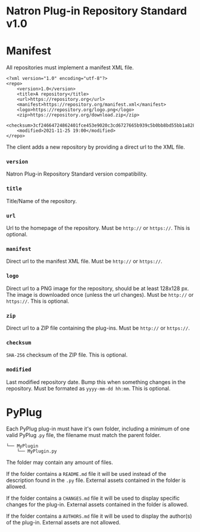 # Natron Plug-in Repository Standard v1.0

# Manifest

All repositories must implement a manifest XML file.

```
<?xml version="1.0" encoding="utf-8"?>
<repo>
    <version>1.0</version>
    <title>A repository</title>
    <url>https://repository.org</url>
    <manifest>https://repository.org/manifest.xml</manifest>
    <logo>https://repository.org/logo.png</logo>
    <zip>https://repository.org/download.zip</zip>
    <checksum>3cf24664724862401fce453e9020c3cd6727665b939c5b0bb8bd55bb1a8286eb</checksum>
    <modified>2021-11-25 19:00</modified>
</repo>
```

The client adds a new repository by providing a direct url to the XML file.

### ``version``

Natron Plug-in Repository Standard version compatibility.

### ``title``

Title/Name of the repository.

### ``url``

Url to the homepage of the repository. Must be ``http://`` or ``https://``. This is optional.

### ``manifest``

Direct url to the manifest XML file. Must be ``http://`` or ``https://``.

### ``logo``

Direct url to a PNG image for the repository, should be at least 128x128 px. The image is downloaded once (unless the url changes). Must be ``http://`` or ``https://``. This is optional.

### ``zip``

Direct url to a ZIP file containing the plug-ins. Must be ``http://`` or ``https://``.

### ``checksum``

``SHA-256`` checksum of the ZIP file. This is optional.

### ``modified``

Last modified repository date. Bump this when something changes in the repository. Must be formated as `yyyy-mm-dd hh:mm`. This is optional.

# PyPlug

Each PyPlug plug-in must have it's own folder, including a minimum of one valid PyPlug .``py`` file, the filename must match the parent folder.

```
└── MyPlugin
    └── MyPlugin.py
```

The folder may contain any amount of files.

If the folder contains a ``README.md`` file it will be used instead of the description found in the ``.py`` file. External assets contained in the folder is allowed.

If the folder contains a ``CHANGES.md`` file it will be used to display specific changes for the plug-in. External assets contained in the folder is allowed.

If the folder contains a ``AUTHORS.md`` file it will be used to display the author(s) of the plug-in. External assets are not allowed.
